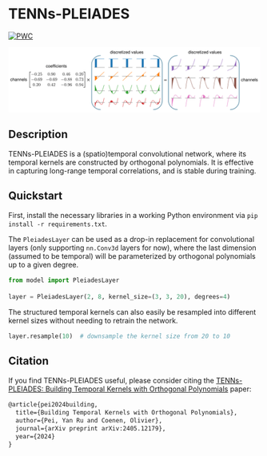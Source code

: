# TENNs-PLEIADES

[![PWC](https://img.shields.io/endpoint.svg?url=https://paperswithcode.com/badge/building-temporal-kernels-with-orthogonal/gesture-recognition-on-dvs128-gesture)](https://paperswithcode.com/sota/gesture-recognition-on-dvs128-gesture?p=building-temporal-kernels-with-orthogonal)

![polynomial](polynomial.png)

## Description

TENNs-PLEIADES is a (spatio)temporal convolutional network, where its temporal kernels are constructed by orthogonal polynomials. It is effective in capturing long-range temporal correlations, and is stable during training.

## Quickstart

First, install the necessary libraries in a working Python environment via `pip install -r requirements.txt`.

The `PleiadesLayer` can be used as a drop-in replacement for convolutional layers (only supporting `nn.Conv3d` layers for now), where the last dimension (assumed to be temporal) will be parameterized by orthogonal polynomials up to a given degree.

```python
from model import PleiadesLayer

layer = PleiadesLayer(2, 8, kernel_size=(3, 3, 20), degrees=4)
```

The structured temporal kernels can also easily be resampled into different kernel sizes without needing to retrain the network.

```python
layer.resample(10)  # downsample the kernel size from 20 to 10
```

## Citation

If you find TENNs-PLEIADES useful, please consider citing the [TENNs-PLEIADES: Building Temporal Kernels with Orthogonal Polynomials](https://arxiv.org/abs/2405.12179) paper:

```
@article{pei2024building,
  title={Building Temporal Kernels with Orthogonal Polynomials},
  author={Pei, Yan Ru and Coenen, Olivier},
  journal={arXiv preprint arXiv:2405.12179},
  year={2024}
}
```
